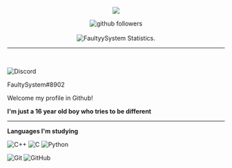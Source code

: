 <p align="center">
    <img src="https://discord.c99.nl/widget/theme-4/852936092863692821.png" />
</p>

<p align="center">
    <img src="https://img.shields.io/github/followers/FaultyySystem?label=Follow%20Me&style=social" alt="github followers" /><br>
    <br>
    <img src="https://github-readme-stats.vercel.app/api/top-langs/?username=FaultyySystem&layout=compact&theme=dracula" alt="FaultyySystem Statistics." />

</p>

<hr>

<br>

![Discord](https://img.shields.io/badge/-Discord-000000?style=for-the-badge&logo=discord)
<p>
FaultySystem#8902
</p>

<p>
Welcome my profile in Github!
    
<b>I'm just a 16 year old boy who tries to be different</b>
</p>

<hr>

<b>Languages I'm studying</b>

![C++](https://img.shields.io/badge/-++-black?style=flat-square&logo=c)
![C](https://img.shields.io/badge/-C-black?style=flat-square&logo=c)
![Python](https://img.shields.io/badge/-Python-black?style=flat-square&logo=Python)

![Git](https://img.shields.io/badge/-Git-000000?style=for-the-badge&logo=git&logoColor=F05032)
![GitHub](https://img.shields.io/badge/-GitHub-000000?style=for-the-badge&logo=github&logoColor=fff)
